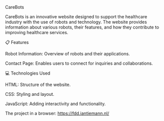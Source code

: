 CareBots

CareBots is an innovative website designed to support the healthcare industry with the use of robots and technology. The website provides information about various robots, their features, and how they contribute to improving healthcare services.

📋 Features

Robot Information: Overview of robots and their applications.

Contact Page: Enables users to connect for inquiries and collaborations.


💻 Technologies Used

HTML: Structure of the website.

CSS: Styling and layout.

JavaScript: Adding interactivity and functionality.

The project in a browser:
https://fdd.iantiemann.nl/
